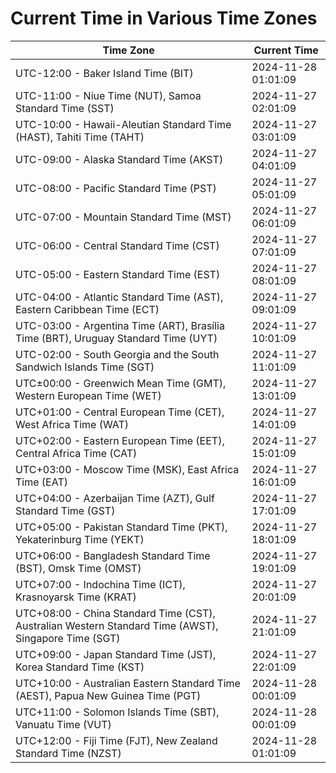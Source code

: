 # Current Time in Various Time Zones

| Time Zone | Current Time |
|-----------|--------------|
| UTC-12:00 - Baker Island Time (BIT) | 2024-11-28 01:01:09 |
| UTC-11:00 - Niue Time (NUT), Samoa Standard Time (SST) | 2024-11-27 02:01:09 |
| UTC-10:00 - Hawaii-Aleutian Standard Time (HAST), Tahiti Time (TAHT) | 2024-11-27 03:01:09 |
| UTC-09:00 - Alaska Standard Time (AKST) | 2024-11-27 04:01:09 |
| UTC-08:00 - Pacific Standard Time (PST) | 2024-11-27 05:01:09 |
| UTC-07:00 - Mountain Standard Time (MST) | 2024-11-27 06:01:09 |
| UTC-06:00 - Central Standard Time (CST) | 2024-11-27 07:01:09 |
| UTC-05:00 - Eastern Standard Time (EST) | 2024-11-27 08:01:09 |
| UTC-04:00 - Atlantic Standard Time (AST), Eastern Caribbean Time (ECT) | 2024-11-27 09:01:09 |
| UTC-03:00 - Argentina Time (ART), Brasília Time (BRT), Uruguay Standard Time (UYT) | 2024-11-27 10:01:09 |
| UTC-02:00 - South Georgia and the South Sandwich Islands Time (SGT) | 2024-11-27 11:01:09 |
| UTC±00:00 - Greenwich Mean Time (GMT), Western European Time (WET) | 2024-11-27 13:01:09 |
| UTC+01:00 - Central European Time (CET), West Africa Time (WAT) | 2024-11-27 14:01:09 |
| UTC+02:00 - Eastern European Time (EET), Central Africa Time (CAT) | 2024-11-27 15:01:09 |
| UTC+03:00 - Moscow Time (MSK), East Africa Time (EAT) | 2024-11-27 16:01:09 |
| UTC+04:00 - Azerbaijan Time (AZT), Gulf Standard Time (GST) | 2024-11-27 17:01:09 |
| UTC+05:00 - Pakistan Standard Time (PKT), Yekaterinburg Time (YEKT) | 2024-11-27 18:01:09 |
| UTC+06:00 - Bangladesh Standard Time (BST), Omsk Time (OMST) | 2024-11-27 19:01:09 |
| UTC+07:00 - Indochina Time (ICT), Krasnoyarsk Time (KRAT) | 2024-11-27 20:01:09 |
| UTC+08:00 - China Standard Time (CST), Australian Western Standard Time (AWST), Singapore Time (SGT) | 2024-11-27 21:01:09 |
| UTC+09:00 - Japan Standard Time (JST), Korea Standard Time (KST) | 2024-11-27 22:01:09 |
| UTC+10:00 - Australian Eastern Standard Time (AEST), Papua New Guinea Time (PGT) | 2024-11-28 00:01:09 |
| UTC+11:00 - Solomon Islands Time (SBT), Vanuatu Time (VUT) | 2024-11-28 00:01:09 |
| UTC+12:00 - Fiji Time (FJT), New Zealand Standard Time (NZST) | 2024-11-28 01:01:09 |
